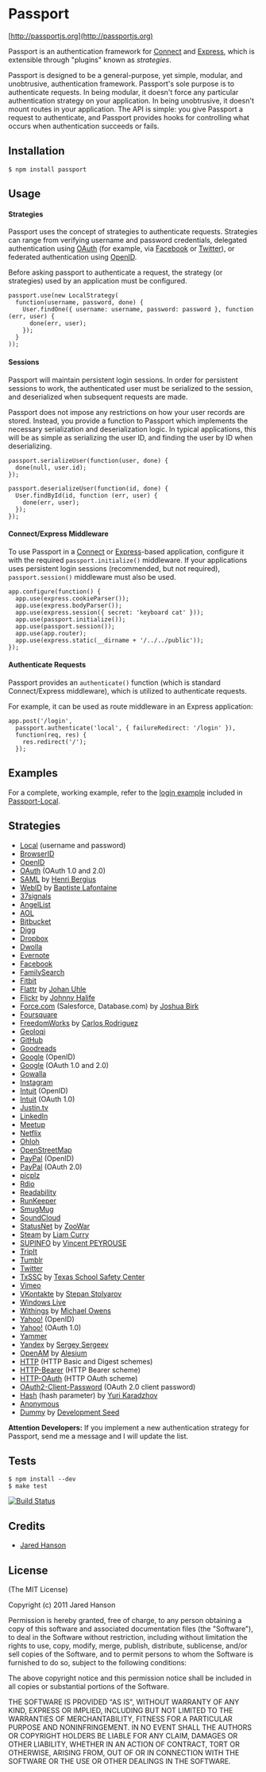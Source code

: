 # Passport
[http://passportjs.org](http://passportjs.org)

Passport is an authentication framework for [Connect](http://senchalabs.github.com/connect/)
and [Express](http://expressjs.com/), which is extensible through "plugins"
known as _strategies_.

Passport is designed to be a general-purpose, yet simple, modular, and
unobtrusive, authentication framework.  Passport's sole purpose is to
authenticate requests.  In being modular, it doesn't force any particular
authentication strategy on your application.  In being unobtrusive, it doesn't
mount routes in your application.  The API is simple: you give Passport a
request to authenticate, and Passport provides hooks for controlling what occurs
when authentication succeeds or fails.

## Installation

    $ npm install passport

## Usage

#### Strategies

Passport uses the concept of strategies to authenticate requests.  Strategies
can range from verifying username and password credentials, delegated
authentication using [OAuth](http://oauth.net/) (for example, via [Facebook](http://www.facebook.com/)
or [Twitter](http://twitter.com/)), or federated authentication using [OpenID](http://openid.net/).

Before asking passport to authenticate a request, the strategy (or strategies)
used by an application must be configured.

    passport.use(new LocalStrategy(
      function(username, password, done) {
        User.findOne({ username: username, password: password }, function (err, user) {
          done(err, user);
        });
      }
    ));

#### Sessions

Passport will maintain persistent login sessions.  In order for persistent
sessions to work, the authenticated user must be serialized to the session, and
deserialized when subsequent requests are made.

Passport does not impose any restrictions on how your user records are stored.
Instead, you provide a function to Passport which implements the necessary
serialization and deserialization logic.  In typical applications, this will be
as simple as serializing the user ID, and finding the user by ID when
deserializing.

    passport.serializeUser(function(user, done) {
      done(null, user.id);
    });

    passport.deserializeUser(function(id, done) {
      User.findById(id, function (err, user) {
        done(err, user);
      });
    });

#### Connect/Express Middleware

To use Passport in a [Connect](http://senchalabs.github.com/connect/) or
[Express](http://expressjs.com/)-based application, configure it with the
required `passport.initialize()` middleware.  If your applications uses
persistent login sessions (recommended, but not required), `passport.session()`
middleware must also be used.

    app.configure(function() {
      app.use(express.cookieParser());
      app.use(express.bodyParser());
      app.use(express.session({ secret: 'keyboard cat' }));
      app.use(passport.initialize());
      app.use(passport.session());
      app.use(app.router);
      app.use(express.static(__dirname + '/../../public'));
    });

#### Authenticate Requests

Passport provides an `authenticate()` function (which is standard
Connect/Express middleware), which is utilized to authenticate requests.

For example, it can be used as route middleware in an Express application:

    app.post('/login', 
      passport.authenticate('local', { failureRedirect: '/login' }),
      function(req, res) {
        res.redirect('/');
      });

## Examples

For a complete, working example, refer to the [login example](https://github.com/jaredhanson/passport-local/tree/master/examples/login)
included in [Passport-Local](https://github.com/jaredhanson/passport-local).

## Strategies

- [Local](https://github.com/jaredhanson/passport-local) (username and password)
- [BrowserID](https://github.com/jaredhanson/passport-browserid)
- [OpenID](https://github.com/jaredhanson/passport-openid)
- [OAuth](https://github.com/jaredhanson/passport-oauth) (OAuth 1.0 and 2.0)
- [SAML](https://github.com/bergie/passport-saml) by [Henri Bergius](https://github.com/bergie)
- [WebID](https://github.com/magnetik/passport-webid) by [Baptiste Lafontaine](https://github.com/magnetik)
- [37signals](https://github.com/jaredhanson/passport-37signals)
- [AngelList](https://github.com/jaredhanson/passport-angellist)
- [AOL](https://github.com/jaredhanson/passport-aol)
- [Bitbucket](https://github.com/jaredhanson/passport-bitbucket)
- [Digg](https://github.com/jaredhanson/passport-digg)
- [Dropbox](https://github.com/jaredhanson/passport-dropbox)
- [Dwolla](https://github.com/jaredhanson/passport-dwolla)
- [Evernote](https://github.com/jaredhanson/passport-evernote)
- [Facebook](https://github.com/jaredhanson/passport-facebook)
- [FamilySearch](https://github.com/jaredhanson/passport-familysearch)
- [Fitbit](https://github.com/jaredhanson/passport-fitbit)
- [Flattr](https://github.com/freenerd/passport-flattr) by [Johan Uhle](https://github.com/freenerd)
- [Flickr](https://github.com/johnnyhalife/passport-flickr) by [Johnny Halife](https://github.com/johnnyhalife)
- [Force.com](https://github.com/joshbirk/passport-forcedotcom) (Salesforce, Database.com) by [Joshua Birk](https://github.com/joshbirk)
- [Foursquare](https://github.com/jaredhanson/passport-foursquare)
- [FreedomWorks](https://github.com/carlos8f/passport-freedomworks) by [Carlos Rodriguez](https://github.com/carlos8f)
- [Geoloqi](https://github.com/jaredhanson/passport-geoloqi)
- [GitHub](https://github.com/jaredhanson/passport-github)
- [Goodreads](https://github.com/jaredhanson/passport-goodreads)
- [Google](https://github.com/jaredhanson/passport-google) (OpenID)
- [Google](https://github.com/jaredhanson/passport-google-oauth) (OAuth 1.0 and 2.0)
- [Gowalla](https://github.com/jaredhanson/passport-gowalla)
- [Instagram](https://github.com/jaredhanson/passport-instagram)
- [Intuit](https://github.com/jaredhanson/passport-intuit) (OpenID)
- [Intuit](https://github.com/jaredhanson/passport-intuit-oauth) (OAuth 1.0)
- [Justin.tv](https://github.com/jaredhanson/passport-justintv)
- [LinkedIn](https://github.com/jaredhanson/passport-linkedin)
- [Meetup](https://github.com/jaredhanson/passport-meetup)
- [Netflix](https://github.com/jaredhanson/passport-netflix)
- [Ohloh](https://github.com/jaredhanson/passport-ohloh)
- [OpenStreetMap](https://github.com/jaredhanson/passport-openstreetmap)
- [PayPal](https://github.com/jaredhanson/passport-paypal) (OpenID)
- [PayPal](https://github.com/jaredhanson/passport-paypal-oauth) (OAuth 2.0)
- [picplz](https://github.com/jaredhanson/passport-picplz)
- [Rdio](https://github.com/jaredhanson/passport-rdio)
- [Readability](https://github.com/jaredhanson/passport-readability)
- [RunKeeper](https://github.com/jaredhanson/passport-runkeeper)
- [SmugMug](https://github.com/jaredhanson/passport-smugmug)
- [SoundCloud](https://github.com/jaredhanson/passport-soundcloud)
- [StatusNet](https://github.com/zoowar/passport-statusnet) by [ZooWar](https://github.com/zoowar)
- [Steam](https://github.com/liamcurry/passport-steam) by [Liam Curry](https://github.com/liamcurry)
- [SUPINFO](https://github.com/godezinc/passport-supinfo) by [Vincent PEYROUSE](https://github.com/GodezInc)
- [TripIt](https://github.com/jaredhanson/passport-tripit)
- [Tumblr](https://github.com/jaredhanson/passport-tumblr)
- [Twitter](https://github.com/jaredhanson/passport-twitter)
- [TxSSC](https://github.com/TxSSC/passport-txssc) by [Texas School Safety Center](https://github.com/TxSSC)
- [Vimeo](https://github.com/jaredhanson/passport-vimeo)
- [VKontakte](https://github.com/stevebest/passport-vkontakte) by [Stepan Stolyarov](https://github.com/stevebest)
- [Windows Live](https://github.com/jaredhanson/passport-windowslive)
- [Withings](https://github.com/mowens/passport-withings) by [Michael Owens](https://github.com/mowens)
- [Yahoo!](https://github.com/jaredhanson/passport-yahoo) (OpenID)
- [Yahoo!](https://github.com/jaredhanson/passport-yahoo-oauth) (OAuth 1.0)
- [Yammer](https://github.com/jaredhanson/passport-yammer)
- [Yandex](https://github.com/gurugray/passport-yandex) by [Sergey Sergeev](https://github.com/gurugray)
- [OpenAM](https://github.com/alesium/passport-openam) by [Alesium](https://github.com/alesium)
- [HTTP](https://github.com/jaredhanson/passport-http) (HTTP Basic and Digest schemes)
- [HTTP-Bearer](https://github.com/jaredhanson/passport-http-bearer) (HTTP Bearer scheme)
- [HTTP-OAuth](https://github.com/jaredhanson/passport-http-oauth) (HTTP OAuth scheme)
- [OAuth2-Client-Password](https://github.com/jaredhanson/passport-oauth2-client-password) (OAuth 2.0 client password)
- [Hash](https://github.com/yuri-karadzhov/passport-hash) (hash parameter) by [Yuri Karadzhov](https://github.com/yuri-karadzhov)
- [Anonymous](https://github.com/jaredhanson/passport-anonymous)
- [Dummy](https://github.com/developmentseed/passport-dummy) by [Development Seed](https://github.com/developmentseed)

**Attention Developers:** If you implement a new authentication strategy for
Passport, send me a message and I will update the list.

## Tests

    $ npm install --dev
    $ make test

[![Build Status](https://secure.travis-ci.org/jaredhanson/passport.png)](http://travis-ci.org/jaredhanson/passport)

## Credits

  - [Jared Hanson](http://github.com/jaredhanson)

## License

(The MIT License)

Copyright (c) 2011 Jared Hanson

Permission is hereby granted, free of charge, to any person obtaining a copy of
this software and associated documentation files (the "Software"), to deal in
the Software without restriction, including without limitation the rights to
use, copy, modify, merge, publish, distribute, sublicense, and/or sell copies of
the Software, and to permit persons to whom the Software is furnished to do so,
subject to the following conditions:

The above copyright notice and this permission notice shall be included in all
copies or substantial portions of the Software.

THE SOFTWARE IS PROVIDED "AS IS", WITHOUT WARRANTY OF ANY KIND, EXPRESS OR
IMPLIED, INCLUDING BUT NOT LIMITED TO THE WARRANTIES OF MERCHANTABILITY, FITNESS
FOR A PARTICULAR PURPOSE AND NONINFRINGEMENT. IN NO EVENT SHALL THE AUTHORS OR
COPYRIGHT HOLDERS BE LIABLE FOR ANY CLAIM, DAMAGES OR OTHER LIABILITY, WHETHER
IN AN ACTION OF CONTRACT, TORT OR OTHERWISE, ARISING FROM, OUT OF OR IN
CONNECTION WITH THE SOFTWARE OR THE USE OR OTHER DEALINGS IN THE SOFTWARE.
